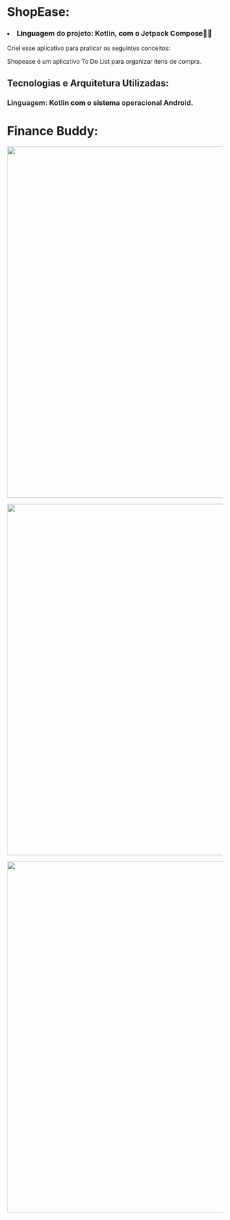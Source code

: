 # ShopEase:
<p> 
  
### <li> Linguagem do projeto: Kotlin, com o Jetpack Compose🚀🚀 </li>

Criei esse aplicativo para praticar os seguintes conceitos:

Shopease é um aplicativo To Do List para organizar itens de compra.

## Tecnologias e Arquitetura Utilizadas:

### Linguagem: Kotlin com o sistema operacional Android.



# Finance Buddy:


<img
  src="https://github.com/user-attachments/assets/75d1c0b6-a65e-4679-be5d-3400d66745f6"
  width="820">
</img>

<img
  src="https://github.com/user-attachments/assets/a73d0e66-c68b-483f-9d6a-6af02f380ba5"
  width="820">
</img>

<img
  src="https://github.com/user-attachments/assets/474d4e9b-c20a-48e5-b35a-62154df34f80"
  width="820">
</img>
